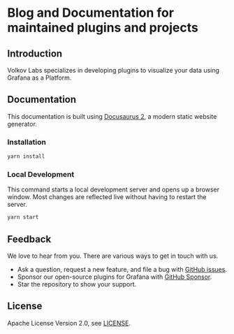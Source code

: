 # Blog and Documentation for maintained plugins and projects

## Introduction

Volkov Labs specializes in developing plugins to visualize your data using Grafana as a Platform.

## Documentation

This documentation is built using [Docusaurus 2](https://docusaurus.io/), a modern static website generator.

### Installation

```sh
yarn install
```

### Local Development

This command starts a local development server and opens up a browser window. Most changes are reflected live without having to restart the server.

```sh
yarn start
```

## Feedback

We love to hear from you. There are various ways to get in touch with us.

- Ask a question, request a new feature, and file a bug with [GitHub issues](https://github.com/volkovlabs/volkovlabs.io/issues/new/choose).
- Sponsor our open-source plugins for Grafana with [GitHub Sponsor](https://github.com/sponsors/VolkovLabs).
- Star the repository to show your support.

## License

Apache License Version 2.0, see [LICENSE](https://github.com/volkovlabs/volkovlabs.io/blob/main/LICENSE).

